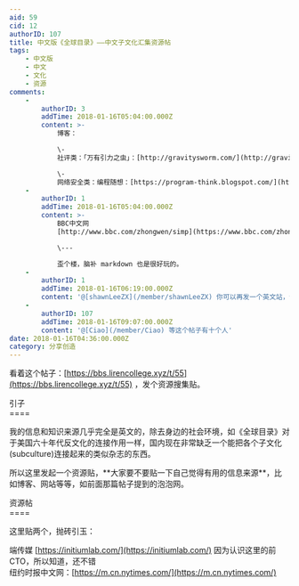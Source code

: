 ```yaml
---
aid: 59
cid: 12
authorID: 107
title: 中文版《全球目录》——中文子文化汇集资源帖
tags:
    - 中文版
    - 中文
    - 文化
    - 资源
comments:
    -
        authorID: 3
        addTime: 2018-01-16T05:04:00.000Z
        content: >-
            博客：  

            \-
            社评类：「万有引力之虫」：[http://gravitysworm.com/](http://gravitysworm.com/)  

            \-
            网络安全类：编程随想：[https://program-think.blogspot.com/](https://program-think.blogspot.com/)
    -
        authorID: 1
        addTime: 2018-01-16T05:04:00.000Z
        content: >-
            BBC中文网
            [http://www.bbc.com/zhongwen/simp](https://www.bbc.com/zhongwen/simp)  

            \---  

            歪个楼，脑补 markdown 也是很好玩的。
    -
        authorID: 1
        addTime: 2018-01-16T06:19:00.000Z
        content: '@[shawnLeeZX](/member/shawnLeeZX) 你可以再发一个英文站，说说你自己常去的英文站'
    -
        authorID: 107
        addTime: 2018-01-16T09:07:00.000Z
        content: '@[Ciao](/member/Ciao) 等这个帖子有十个人'
date: 2018-01-16T04:36:00.000Z
category: 分享创造
---
```


看着这个帖子：[https://bbs.lirencollege.xyz/t/55](https://bbs.lirencollege.xyz/t/55) ，发个资源搜集贴。

引子  
\====

我的信息和知识来源几乎完全是英文的，除去身边的社会环境，如《全球目录》对于美国六十年代反文化的连接作用一样，国内现在非常缺乏一个能把各个子文化(subculture)连接起来的类似杂志的东西。

所以这里发起一个资源贴，\*\*大家要不要贴一下自己觉得有用的信息来源\*\*，比如博客、网站等等，如前面那篇帖子提到的泡泡网。

资源帖  
\====

这里贴两个，抛砖引玉：

端传媒 [https://initiumlab.com/](https://initiumlab.com/) 因为认识这里的前CTO，所以知道，还不错  
纽约时报中文网：[https://m.cn.nytimes.com/](https://m.cn.nytimes.com/)
